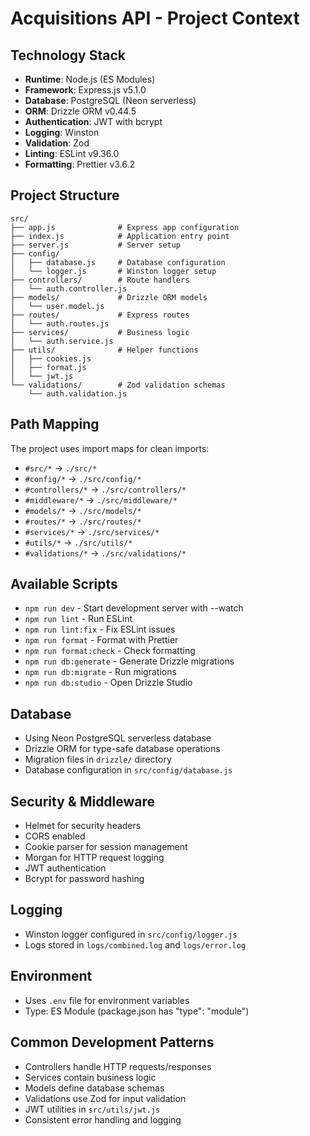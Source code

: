 # Acquisitions API - Project Context

## Technology Stack

- **Runtime**: Node.js (ES Modules)
- **Framework**: Express.js v5.1.0
- **Database**: PostgreSQL (Neon serverless)
- **ORM**: Drizzle ORM v0.44.5
- **Authentication**: JWT with bcrypt
- **Logging**: Winston
- **Validation**: Zod
- **Linting**: ESLint v9.36.0
- **Formatting**: Prettier v3.6.2

## Project Structure

```
src/
├── app.js              # Express app configuration
├── index.js            # Application entry point
├── server.js           # Server setup
├── config/
│   ├── database.js     # Database configuration
│   └── logger.js       # Winston logger setup
├── controllers/        # Route handlers
│   └── auth.controller.js
├── models/             # Drizzle ORM models
│   └── user.model.js
├── routes/             # Express routes
│   └── auth.routes.js
├── services/           # Business logic
│   └── auth.service.js
├── utils/              # Helper functions
│   ├── cookies.js
│   ├── format.js
│   └── jwt.js
└── validations/        # Zod validation schemas
    └── auth.validation.js
```

## Path Mapping

The project uses import maps for clean imports:

- `#src/*` → `./src/*`
- `#config/*` → `./src/config/*`
- `#controllers/*` → `./src/controllers/*`
- `#middleware/*` → `./src/middleware/*`
- `#models/*` → `./src/models/*`
- `#routes/*` → `./src/routes/*`
- `#services/*` → `./src/services/*`
- `#utils/*` → `./src/utils/*`
- `#validations/*` → `./src/validations/*`

## Available Scripts

- `npm run dev` - Start development server with --watch
- `npm run lint` - Run ESLint
- `npm run lint:fix` - Fix ESLint issues
- `npm run format` - Format with Prettier
- `npm run format:check` - Check formatting
- `npm run db:generate` - Generate Drizzle migrations
- `npm run db:migrate` - Run migrations
- `npm run db:studio` - Open Drizzle Studio

## Database

- Using Neon PostgreSQL serverless database
- Drizzle ORM for type-safe database operations
- Migration files in `drizzle/` directory
- Database configuration in `src/config/database.js`

## Security & Middleware

- Helmet for security headers
- CORS enabled
- Cookie parser for session management
- Morgan for HTTP request logging
- JWT authentication
- Bcrypt for password hashing

## Logging

- Winston logger configured in `src/config/logger.js`
- Logs stored in `logs/combined.log` and `logs/error.log`

## Environment

- Uses `.env` file for environment variables
- Type: ES Module (package.json has "type": "module")

## Common Development Patterns

- Controllers handle HTTP requests/responses
- Services contain business logic
- Models define database schemas
- Validations use Zod for input validation
- JWT utilities in `src/utils/jwt.js`
- Consistent error handling and logging
